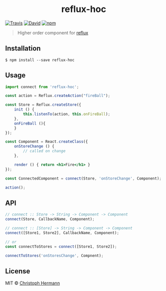 <h1 align="center">reflux-hoc</h1>

[![Travis](https://img.shields.io/travis/stoeffel/reflux-hoc.svg?style=flat-square)](https://travis-ci.org/stoeffel/reflux-hoc)
[![David](https://img.shields.io/david/stoeffel/reflux-hoc.svg?style=flat-square)](https://david-dm.org/stoeffel/reflux-hoc)
[![npm](https://img.shields.io/npm/v/reflux-hoc.svg?style=flat-square)](https://www.npmjs.com/package/reflux-hoc)

> Higher order component for [reflux][r]

## Installation

```
$ npm install --save reflux-hoc
```

## Usage

```jsx
import connect from 'reflux-hoc';

const action = Reflux.createAction("fireBall");

const Store = Reflux.createStore({
	init () {
		this.listenTo(action, this.onFireBall);
	},
	onFireBall (){
	}
});

const Component = React.createClass({
	onStoreChange () {
		// called on change
	},

	render () { return <h1>Fire</h1> }
});

const ConnectedComponent = connect(Store, 'onStoreChange', Component);

action();
```

## API

```js
// connect :: Store -> String -> Component -> Component
connect(Store, CallbackName, Component);

// connect :: [Store] -> String -> Component -> Component
connect([Store1, Store2], CallbackName, Component);

// or
const connectToStores = connect([Store1, Store2]);

connectToStores('onStoresChange', Compnent);

```


## License

MIT © [Christoph Hermann](http://stoeffel.github.io)

[r]: https://github.com/reflux/refluxjs
